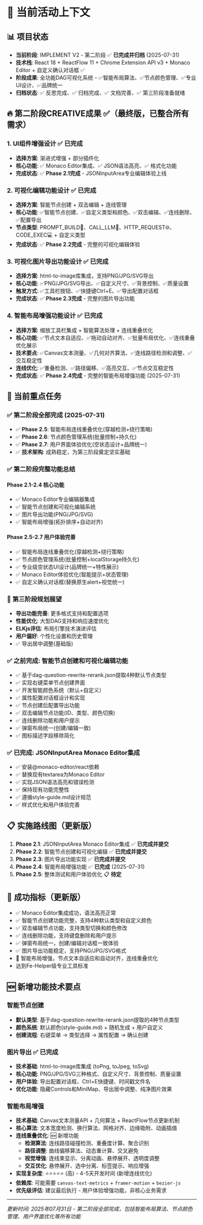 # 🎯 当前活动上下文

## 📊 项目状态
- **当前阶段**: IMPLEMENT V2 - 第二阶段 ✅ **已完成并归档** (2025-07-31)
- **技术栈**: React 18 + ReactFlow 11 + Chrome Extension API v3 + Monaco Editor + 自定义确认对话框 ✅
- **阶段成果**: 全功能DAG可视化系统 - ✅智能布局算法、✅节点颜色管理、✅专业UI设计、✅品牌统一
- **归档状态**: ✅ 反思完成、✅ 归档完成、✅ 文档完善、✅ 第三阶段准备就绪

## 🔥 第二阶段CREATIVE成果 ✅（最终版，已整合所有需求）

### 1. UI组件增强设计 ✅ **已完成**
- **选择方案**: 渐进式增强 + 部分插件化
- **核心功能**: ✅ Monaco Editor集成、✅ JSON语法高亮、✅ 格式化功能
- **完成状态**: ✅ **Phase 2.1完成** - JSONInputArea专业编辑体验上线

### 2. 可视化编辑功能设计 ✅ **已完成**
- **选择方案**: 智能节点创建 + 双击编辑 + 连线管理
- **核心功能**: ✅智能节点创建、✅自定义类型和颜色、✅双击编辑、✅连线删除、✅配置导出
- **节点类型**: PROMPT_BUILD🔧、CALL_LLM🤖、HTTP_REQUEST🌐、CODE_EXEC💻 + 自定义类型
- **完成状态**: ✅ **Phase 2.2完成** - 完整的可视化编辑体验

### 3. 可视化图片导出功能设计 ✅ **已完成**
- **选择方案**: html-to-image库集成，支持PNG/JPG/SVG导出
- **核心功能**: ✅PNG/JPG/SVG导出、✅自定义尺寸、✅背景控制、✅质量设置
- **触发方式**: ✅工具栏按钮、✅快捷键Ctrl+E、✅导出配置对话框
- **完成状态**: ✅ **Phase 2.3完成** - 完整的图片导出功能

### 4. 智能布局增强功能设计 ✅ **已完成**
- **选择方案**: 缩放工具栏集成 + 智能算法处理 + 连线重叠优化
- **核心功能**: ✅节点文本自适应、✅拖动自动对齐、✅批量布局优化、✅连线重叠优化展示
- **技术要点**: ✅Canvas文本测量、✅几何对齐算法、✅连线路径检测和调整、✅交互稳定性
- **连线优化**: ✅重叠检测、✅路径偏移、✅高亮交互、✅节点交互稳定性
- **完成状态**: ✅ **Phase 2.4完成** - 完整的智能布局增强功能 (2025-07-31)

## 🎯 当前重点任务
### ✅ **第二阶段全部完成** (2025-07-31)
- ✅ **Phase 2.5**: 智能布局连线重叠优化(穿越检测+绕行策略)
- ✅ **Phase 2.6**: 节点颜色管理系统(批量控制+持久化)
- ✅ **Phase 2.7**: 用户界面体验优化(空状态设计+品牌统一)
- ✅ **技术架构**: 成熟稳定，为第三阶段奠定坚实基础

### ✅ **第二阶段完整功能总结**

#### **Phase 2.1-2.4 核心功能**
- ✅ Monaco Editor专业编辑器集成
- ✅ 智能节点创建和可视化编辑系统
- ✅ 图片导出功能(PNG/JPG/SVG)
- ✅ 智能布局增强(拓扑排序+自动对齐)

#### **Phase 2.5-2.7 用户体验完善**
- ✅ 智能布局连线重叠优化(穿越检测+绕行策略)
- ✅ 节点颜色管理系统(批量控制+localStorage持久化)
- ✅ 专业级空状态UI设计(品牌统一+特性展示)
- ✅ Monaco Editor体验优化(智能提示+状态管理)
- ✅ 自定义确认对话框(替换原生alert+视觉统一)

### 🔮 **第三阶段规划展望**
- **导出功能完善**: 更多格式支持和配置选项
- **性能优化**: 大型DAG支持和响应速度优化
- **ELKjs评估**: 布局引擎技术演进评估
- **用户偏好**: 个性化设置和历史管理
- ✅ 导出居中调整(基础版)

### ✅ 之前完成: 智能节点创建和可视化编辑功能
- ✅ 基于dag-question-rewrite-rerank.json提取4种默认节点类型
- ✅ 实现右键菜单节点创建界面  
- ✅ 开发智能颜色系统（默认+自定义）
- ✅ 属性配置对话框设计和实现
- ✅ 节点创建后配置导出功能
- ✅ 双击编辑节点功能(ID、类型、颜色切换)
- ✅ 连线删除功能和用户提示
- ✅ 弹窗布局统一(创建/编辑一致)
- ✅ 图标描述字段移除简化

### ✅ 已完成: JSONInputArea Monaco Editor集成
- ✅ 安装@monaco-editor/react依赖
- ✅ 替换现有textarea为Monaco Editor
- ✅ 实现JSON语法高亮和错误检测
- ✅ 保持现有功能完整性
- ✅ 遵循style-guide.md设计规范
- ✅ 样式优化和用户体验完善

## 📋 实施路线图（更新版）
1. **Phase 2.1**: JSONInputArea Monaco Editor集成 ✅ **已完成并提交**
2. **Phase 2.2**: 智能节点创建和可视化编辑 ✅ **已完成并提交**
3. **Phase 2.3**: 图片导出功能实现 ✅ **已完成并提交**
4. **Phase 2.4**: 智能布局增强功能 ✅ **已完成** (2025-07-31)
5. **Phase 2.5**: 整体测试和用户体验优化 📋 **待定**

## 🎯 成功指标（更新版）
- ✅ Monaco Editor集成成功，语法高亮正常
- ✅ 智能节点创建功能完整，支持4种默认类型和自定义颜色
- ✅ 双击编辑节点功能，支持类型切换和颜色修改
- ✅ 连线删除功能，支持键盘删除和用户提示
- ✅ 弹窗布局统一，创建/编辑对话框一致体验
- ✅ 图片导出功能稳定，支持PNG/JPG/SVG格式
- 🚀 智能布局增强，节点文本自适应和自动对齐，连线重叠优化
- 达到Fe-Helper级专业工具标准

## 🆕 新增功能技术要点
### 智能节点创建
- **默认类型**: 基于dag-question-rewrite-rerank.json提取的4种节点类型
- **颜色系统**: 默认颜色(style-guide.md) + 随机生成 + 用户自定义
- **创建流程**: 右键菜单 → 类型选择 → 属性配置 → 确认创建

### 图片导出 ✅ **已完成**
- **技术基础**: html-to-image库集成 (toPng, toJpeg, toSvg)
- **核心功能**: PNG/JPG/SVG三种格式、自定义尺寸、背景控制、质量设置
- **用户体验**: 导出配置对话框、Ctrl+E快捷键、时间戳文件名
- **优化功能**: 隐藏Controls和MiniMap、导出居中调整、纯净图片效果

### 智能布局增强
- **技术基础**: Canvas文本测量API + 几何算法 + ReactFlow节点更新机制
- **核心算法**: 文本宽度检测、换行算法、网格对齐、边缘吸附、动画插值
- **连线重叠优化**: 🆕 新增功能
  - **检测算法**: 连线路径碰撞检测、重叠度计算、聚合识别
  - **路径调整**: 曲线偏移算法、动态重计算、交叉避免
  - **视觉增强**: 连线束显示、分离动画、悬停展开、透明度调整
  - **交互优化**: 悬停展开、选中分离、标签提示、响应增强
- **实现复杂度**: ⭐⭐⭐⭐⭐ (高) - 4-5天开发时间 (新增连线优化)
- **依赖库**: 可能需要 `canvas-text-metrics` + `framer-motion` + `bezier-js`
- **优先级评估**: 建议最后执行 - 用户体验增强功能，非核心业务需求

---
*更新时间: 2025年07月31日 - 第二阶段全部完成，包括智能布局算法、节点颜色管理、用户界面优化等所有功能* 